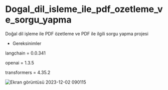 # Dogal_dil_isleme_ile_pdf_ozetleme_ve_sorgu_yapma
Doğal dil işleme ile PDF özetleme ve PDF ile ilgili sorgu yapma projesi

* Gereksinimler

langchain =  0.0.341

openai = 1.3.5 

transformers = 4.35.2


![Ekran görüntüsü 2023-12-02 090115](https://github.com/koesan/Dogal_dil_isleme_ile_pdf_ozetleme_ve_sorgu_yapma/assets/96130124/aca2ab04-9bf0-4e28-ad1c-13c3b468ede6)
